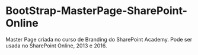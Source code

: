 # BootStrap-MasterPage-SharePoint-Online
Master Page criada no curso de Branding do SharePoint Academy. Pode ser usada no SharePoint Online, 2013 e 2016.

